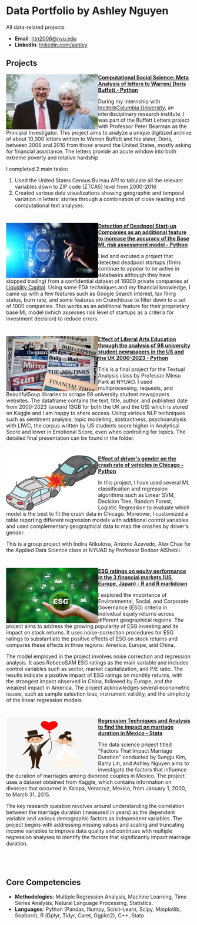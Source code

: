 # Data Portfolio by Ashley Nguyen
All data-related projects 

- **Email**: [htn2006@nyu.edu](htn2006@nyu.edu)
- **LinkedIn**: [linkedin.com/ashley](https://www.linkedin.com/in/ashley-nguyen-26a5291b7/)

## Projects

<img align="left" width="250" height="150" src="https://github.com/ashleyng1/portfolio/blob/main/images/buffett.jpeg"> **[Computational Social Science: Meta Analysis of letters to Warren/ Doris Buffett - Python](https://github.com/ashleyng1/portfolio/tree/main/202307%20buffett%20letters%20project)**

During my internship with [Incite@Columbia University](https://incite.columbia.edu/), an interdisciplinary research institute, I was part of the Buffett Letters project with Professor Peter Bearman as the Principal Investigator. This project aims to analyze a unique digitized archive of about 10,000 letters written to Warren Buffett and his sister, Doris, between 2006 and 2016 from those around the United States, mostly asking for financial assistance. The letters provide an acute window into both extreme poverty and relative hardship.

I completed 2 main tasks:
1. Used the United States Census Bureau API to tabulate all the relevant variables down to ZIP code (ZTCA5) level from 2000-2016
2. Created various data visualizations showing geographic and temporal variation in letters’ stories through a combination of close reading and computational text analyses.

#

<img align="left" width="250" height="150" src="https://github.com/ashleyng1/portfolio/blob/main/images/fintech.jpeg"> **[Detection of Deadpool Start-up Companies as an additional feature to increase the accuracy of the Base ML risk assessment model - Python](https://github.com/ashleyng1/portfolio/tree/main/202305%20deadpool%20startups)**

I led and excuted a project that detected deadpool startups (firms continue to appear to be active in databases although they have stopped trading) from a confidential dataset of 16000 private companies at [Liquidity Capital](https://www.liquiditygroup.com/). Using some EDA techniques and my financial knowledge, I came up with a few features such as Google Search interest, tax filing status, burn rate, and some features on Crunchbase to filter down to a set of 1000 companies. This works as an additional feature for their proprietary base ML model (which assesses risk level of startups as a criteria for investment decision) to reduce errors. 

#

<img align="left" width="250" height="150" src="https://github.com/ashleyng1/portfolio/blob/main/images/newspapers.jpeg"> **[Effect of Liberal Arts Education through the analysis of 98 university student newspapers in the US and the UK 2000-2023 - Python](https://github.com/ashleyng1/portfolio/tree/main/202303%20university%20student%20newspapers)**
 
This is a final project for the Textual Analysis class by Professor Minsu Park at NYUAD. I used multiprocessing, requests, and BeautifulSoup libraries to scrape 98 university student newspapers websites. The dataframe contains the text, title, author, and published date from 2000-2023 (around 13GB for both the UK and the US) which is stored on Kaggle and I am happy to share access. Using various NLP techniques such as sentiment analysis, topic modelling, abstractness, psychoanalysis with LIWC, the corpus written by US students score higher in Analytical Score and lower in Emotional Score, even when controlling for topics. The detailed final presentation can be found in the folder.

#

<img align="left" width="250" height="150" src="https://github.com/ashleyng1/portfolio/blob/main/images/crash.jpeg"> **[Effect of driver's gender on the crash rate of vehicles in Chicago - Python](https://github.com/ashleyng1/portfolio/tree/main/202302%20driver%20gender%20on%20car%20crash)**

In this project, I have used several ML classification and regression algorithms such as Linear SVM, Decision Tree, Random Forest, Logistic Regression to evaluate which model is the best to fit the crash data in Chicago. Moreover, I customized a table reporting different regression models with additional control variables and used complementary geographical data to map the crashes by driver's gender.

This is a group project with Indira Aitkulova, Antonio Azevedo, Alex Chae for the Applied Data Science class at NYUAD by Professor Bedoor AlShebli. 

#

<img align="left" width="250" height="150" src="https://github.com/ashleyng1/portfolio/blob/main/images/esg.jpeg"> **[ESG ratings on equity performance in the 3 financial markets (US, Europe, Japan) - R and R markdown](https://github.com/ashleyng1/portfolio/tree/main/202211%20esg%20on%20firm%20performances)**

I explored the importance of Environmental, Social, and Corporate Governance (ESG) criteria in individual equity returns across different geographical regions. The project aims to address the growing popularity of ESG investing and its impact on stock returns. It uses noise-correction procedures for ESG ratings to substantiate the positive effects of ESG on stock returns and compares these effects in three regions: America, Europe, and China.

The model employed in the project involves noise correction and regression analysis. It uses RobecoSAM ESG ratings as the main variable and includes control variables such as sector, market capitalization, and P/E ratio. The results indicate a positive impact of ESG ratings on monthly returns, with the strongest impact observed in China, followed by Europe, and the weakest impact in America. The project acknowledges several econometric issues, such as sample selection bias, instrument validity, and the simplicity of the linear regression models.

#

<img align="left" width="250" height="150" src="https://github.com/ashleyng1/portfolio/blob/main/images/marriage.png"> **[Regression Techniques and Analysis to find the impact on marriage duration in Mexico - Stata](https://github.com/ashleyng1/portfolio/tree/main/202103%20marriage%20duration)**

The data science project titled "Factors That Impact Marriage Duration" conducted by Sungju Kim, Barry Lin, and Ashley Nguyen aims to investigate the factors that influence the duration of marriages among divorced couples in Mexico. The project uses a dataset obtained from Kaggle, which contains information on divorces that occurred in Xalapa, Veracruz, Mexico, from January 1, 2000, to March 31, 2015.

The key research question revolves around understanding the correlation between the marriage duration (measured in years) as the dependent variable and various demographic factors as independent variables. The project begins with addressing missing values and scaling and truncating income variables to improve data quality and continues with multiple regression analyses to identify the factors that significantly impact marriage duration.

#
<br />
 
## Core Competencies

- **Methodologies**: Multiple Regression Analysis, Machine Learning, Time Series Analysis, Natural Language Processing, Statistics.
- **Languages**: Python (Pandas, Numpy, Scikit-Learn, Scipy, Matplotlib, Seaborn), R (Dplyr, Tidyr, Caret, Ggplot2), C++, Stata
